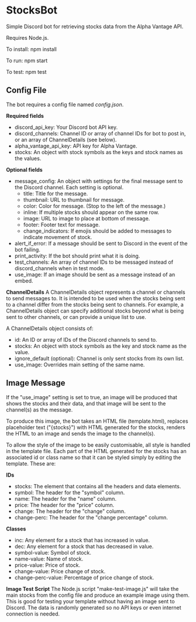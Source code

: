 # StocksBot
Simple Discord bot for retrieving stocks data from the Alpha Vantage API.

Requires Node.js.

To install: npm install

To run: npm start

To test: npm test

## Config File
The bot requires a config file named *config.json*.

**Required fields**
- discord_api_key: Your Discord bot API key.
- discord_channels: Channel ID or array of channel IDs for bot to post in, or an array of ChannelDetails (see below).
- alpha_vantage_api_key: API key for Alpha Vantage.
- stocks: An object with stock symbols as the keys and stock names as the values.

**Optional fields**
- message_config: An object with settings for the final message sent to the Discord channel. Each setting is optional.
  - title: Title for the message.
  - thumbnail: URL to thumbnail for message.
  - color: Color for message. (Stop to the left of the message.)
  - inline: If multiple stocks should appear on the same row.
  - image: URL to image to place at bottom of message.
  - footer: Footer text for message.
  - change_indicators: If emojis should be added to messages to indicate movement of stock.
- alert_if_error: If a message should be sent to Discord in the event of the bot failing.
- print_activity: If the bot should print what it is doing.
- test_channels: An array of channel IDs to be messaged instead of discord_channels when in test mode.
- use_image: If an image should be sent as a message instead of an embed.

**ChannelDetails**
A ChannelDetails object represents a channel or channels to send messages to. It is intended to be used when the stocks being sent to a channel differ from the stocks being sent to channels.
For example, a ChannelDetails object can specify additional stocks beyond what is being sent to other channels, or can provide a unique list to use.

A ChannelDetails object consists of:
- id: An ID or array of IDs of the Discord channels to send to.
- stocks: An object with stock symbols as the key and stock name as the value.
- ignore_default (optional): Channel is only sent stocks from its own list.
- use_image: Overrides main setting of the same name.

## Image Message
If the "use_image" setting is set to true, an image will be produced that shows the stocks and their data, and that image will be sent to the channel(s) as the message.

To produce this image, the bot takes an HTML file (template.html), replaces placeholder text ("{stocks}") with HTML generated for the stocks, renders the HTML to an image and sends the image to the channel(s).

To allow the style of the image to be easily customisable, all style is handled in the template file. Each part of the HTML generated for the stocks has an associated id or class name so that it can be styled simply by editing the template. These are:

**IDs**
- stocks: The element that contains all the headers and data elements.
- symbol: The header for the "symbol" column.
- name: The header for the "name" column.
- price: The header for the "price" column.
- change: The header for the "change" column.
- change-perc: The header for the "change percentage" column.

**Classes**
- inc: Any element for a stock that has increased in value.
- dec: Any element for a stock that has decreased in value.
- symbol-value: Symbol of stock.
- name-value: Name of stock.
- price-value: Price of stock.
- change-value: Price change of stock.
- change-perc-value: Percentage of price change of stock.

**Image Test Script**
The Node.js script "make-test-image.js" will take the main stocks from the config file and produce an example image using them. This is good for testing your template without having an image sent to Discord. The data is randomly generated so no API keys or even internet connection is needed.